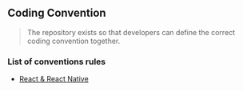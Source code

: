 ## Coding Convention

> The repository exists so that developers can define the correct coding convention together.

### List of conventions rules

- [React & React Native](./REACT.md)
